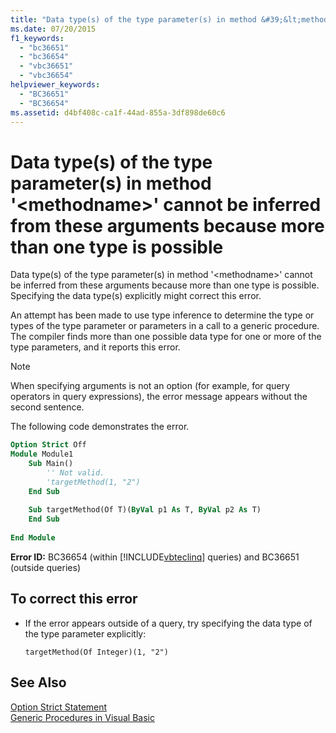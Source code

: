 ```yaml
---
title: "Data type(s) of the type parameter(s) in method &#39;&lt;methodname&gt;&#39; cannot be inferred from these arguments because more than one type is possible"
ms.date: 07/20/2015
f1_keywords: 
  - "bc36651"
  - "bc36654"
  - "vbc36651"
  - "vbc36654"
helpviewer_keywords: 
  - "BC36651"
  - "BC36654"
ms.assetid: d4bf408c-ca1f-44ad-855a-3df898de60c6
---
```

# Data type(s) of the type parameter(s) in method &#39;&lt;methodname&gt;&#39; cannot be inferred from these arguments because more than one type is possible
Data type(s) of the type parameter(s) in method '\<methodname>' cannot be inferred from these arguments because more than one type is possible. Specifying the data type(s) explicitly might correct this error.  
  
 An attempt has been made to use type inference to determine the type or types of the type parameter or parameters in a call to a generic procedure. The compiler finds more than one possible data type for one or more of the type parameters, and it reports this error.  
  
> [!NOTE]
>  When specifying arguments is not an option (for example, for query operators in query expressions), the error message appears without the second sentence.  
  
 The following code demonstrates the error.  
  
```vb  
Option Strict Off  
Module Module1  
    Sub Main()  
        '' Not valid.  
        'targetMethod(1, "2")  
    End Sub  
  
    Sub targetMethod(Of T)(ByVal p1 As T, ByVal p2 As T)  
    End Sub  
  
End Module  
```  
  
 **Error ID:** BC36654 (within [!INCLUDE[vbteclinq](~/includes/vbteclinq-md.md)] queries) and BC36651 (outside queries)  
  
## To correct this error  
  
- If the error appears outside of a query, try specifying the data type of the type parameter explicitly:  
  
  ```  
  targetMethod(Of Integer)(1, "2")  
  ```  
  
## See Also  
 [Option Strict Statement](../../visual-basic/language-reference/statements/option-strict-statement.md)  
 [Generic Procedures in Visual Basic](../../visual-basic/programming-guide/language-features/data-types/generic-procedures.md)

